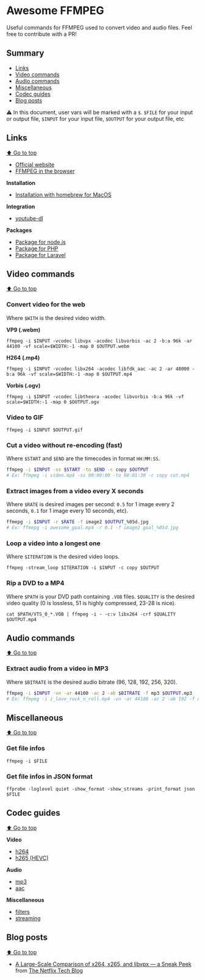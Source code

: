 # Awesome FFMPEG

Useful commands for FFMPEG used to convert video and audio files. Feel free to contribute with a PR!

## Summary

- [Links](#links)
- [Video commands](#video-commands)
- [Audio commands](#audio-commands)
- [Miscellaneous](#miscellaneous)
- [Codec guides](#codec-guides)
- [Blog posts](#blog-posts)

⚠️ In this document, user vars will be marked with a `$`. `$FILE` for your input or output file, `$INPUT` for your input file, `$OUTPUT` for your output file, etc

## Links

[⬆️ Go to top](#summary)

- [Official website](https://ffmpeg.org/)
- [FFMPEG in the browser](https://github.com/ffmpegwasm/ffmpeg.wasm)

**Installation**
- [Installation with homebrew for MacOS](https://github.com/homebrew-ffmpeg/homebrew-ffmpeg/)

**Integration**
- [youtube-dl](https://github.com/ytdl-org/youtube-dl)

**Packages**
- [Package for node.js](https://github.com/xonecas/ffmpeg-node)
- [Package for PHP](https://github.com/PHP-FFMpeg/PHP-FFMpeg)
- [Package for Laravel](https://github.com/protonemedia/laravel-ffmpeg)

## Video commands

[⬆️ Go to top](#summary)

### Convert video for the web

Where `$WITH` is the desired video width. 

**VP9 (.webm)**

`ffmpeg -i $INPUT -vcodec libvpx -acodec libvorbis -ac 2 -b:a 96k -ar 44100 -vf scale=$WIDTH:-1 -map 0 $OUTPUT.webm`

**H264 (.mp4)**

`ffmpeg -i $INPUT -vcodec libx264 -acodec libfdk_aac -ac 2 -ar 48000 -b:a 96k -vf scale=$WIDTH:-1 -map 0 $OUTPUT.mp4`

**Vorbis (.ogv)**

`ffmpeg -i $INPUT -vcodec libtheora -acodec libvorbis -b:a 96k -vf scale=$WIDTH:-1 -map 0 $OUTPUT.ogv`

### Video to GIF

`ffmpeg -i $INPUT $OUTPUT.gif`

### Cut a video without re-encoding (fast)

Where `$START` and `$END` are the timecodes in format `HH:MM:SS`.

```bash
ffmpeg -i $INPUT -ss $START -to $END -c copy $OUTPUT
# Ex: ffmpeg -i video.mp4 -ss 00:00:00 -to 00:01:30 -c copy cut.mp4
```

### Extract images from a video every X seconds

Where `$RATE` is desired images per second: `0.5` for 1 image every 2 seconds, `0.1` for 1 image every 10 seconds, etc).

```bash
ffmepg -i $INPUT -r $RATE -f image2 $OUTPUT_%05d.jpg
# Ex: ffmepg -i awesome_goal.mp4 -r 0.1 -f image2 goal_%05d.jpg
```

### Loop a video into a longest one

Where `$ITERATION` is the desired video loops.

`ffmpeg -stream_loop $ITERATION -i $INPUT -c copy $OUTPUT`

### Rip a DVD to a MP4

Where `$PATH` is your DVD path containing `.VOB` files. `$QUALITY` is the desired video quality (0 is lossless, 51 is highly compressed, 23-28 is nice).

`cat $PATH/VTS_0_*.VOB | ffmpeg -i - -c:v libx264 -crf $QUALITY $OUTPUT.mp4`

## Audio commands

[⬆️ Go to top](#summary)

### Extract audio from a video in MP3

Where `$BITRATE` is the desired audio bitrate (96, 128, 192, 256, 320).

```bash
ffmpeg -i $INPUT -vn -ar 44100 -ac 2 -ab $BITRATE -f mp3 $OUTPUT.mp3
# Ex: ffmpeg -i i_love_rock_n_roll.mp4 -vn -ar 44100 -ac 2 -ab 192 -f mp3 i_love_rock_n_roll.mp3
```

## Miscellaneous

[⬆️ Go to top](#summary)

### Get file infos

`ffmpeg -i $FILE`

### Get file infos in JSON format

`ffprobe -loglevel quiet -show_format -show_streams -print_format json $FILE`

## Codec guides

[⬆️ Go to top](#summary)

**Video**
- [h264](https://trac.ffmpeg.org/wiki/Encode/H.264)
- [h265 (HEVC)](https://trac.ffmpeg.org/wiki/Encode/H.265)

**Audio**
- [mp3](https://trac.ffmpeg.org/wiki/Encode/MP3)
- [aac](https://trac.ffmpeg.org/wiki/Encode/AAC)

**Miscellaneous**
- [filters](https://trac.ffmpeg.org/wiki/FilteringGuide)
- [streaming](https://trac.ffmpeg.org/wiki/StreamingGuide)

## Blog posts

[⬆️ Go to top](#summary)

- [A Large-Scale Comparison of x264, x265, and libvpx — a Sneak Peek](https://netflixtechblog.com/a-large-scale-comparison-of-x264-x265-and-libvpx-a-sneak-peek-2e81e88f8b0f?gi=51b962fb1116) from [The Netflix Tech Blog](https://netflixtechblog.com/)